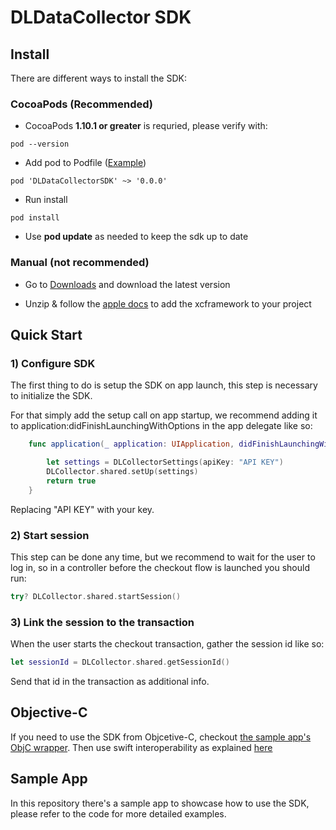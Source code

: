 # DLDataCollector SDK

## Install
There are different ways to install the SDK:

### CocoaPods (Recommended)
- CocoaPods **1.10.1 or greater** is requried, please verify with:
```
pod --version
```
- Add pod to Podfile ([Example](https://bitbucket.org/dlocal-public/data-collector-sdk-ios/src/master/SampleApp/Podfile))
```
pod 'DLDataCollectorSDK' ~> '0.0.0'
```
* Run install
```
pod install
```


* Use **pod update** as needed to keep the sdk up to date

### Manual (not recommended)
* Go to [Downloads](https://bitbucket.org/dlocal-public/data-collector-sdk-ios/downloads/) and download the latest version

* Unzip & follow the [apple docs](https://help.apple.com/xcode/mac/11.4/#/dev51a648b07) to add the xcframework to your project

## Quick Start
### 1) Configure SDK
The first thing to do is setup the SDK on app launch, this step is necessary to initialize the SDK.

For that simply add the setup call on app startup, we recommend adding it to application:didFinishLaunchingWithOptions in the app delegate like so:
```swift 
    func application(_ application: UIApplication, didFinishLaunchingWithOptions launchOptions: [UIApplication.LaunchOptionsKey: Any]?) -> Bool {

        let settings = DLCollectorSettings(apiKey: "API KEY")
        DLCollector.shared.setUp(settings)
        return true
    }
```
Replacing "API KEY" with your key.

### 2) Start session
This step can be done any time, but we recommend to wait for the user to log in, so in a controller before the checkout flow is launched you should run:
```swift
try? DLCollector.shared.startSession()
```

### 3) Link the session to the transaction
When the user starts the checkout transaction, gather the session id like so:

```swift
let sessionId = DLCollector.shared.getSessionId()
```

Send that id in the transaction as additional info.


## Objective-C
If you need to use the SDK from Objcetive-C, checkout [the sample app's ObjC wrapper](https://bitbucket.org/dlocal-public/data-collector-sdk-ios/src/master/SampleApp/DLCollectorObjCWrapper.swift). Then use swift interoperability as explained [here](https://developer.apple.com/documentation/swift/imported_c_and_objective-c_apis/importing_swift_into_objective-c)


## Sample App
In this repository there's a sample app to showcase how to use the SDK, please refer to the code for more detailed examples.